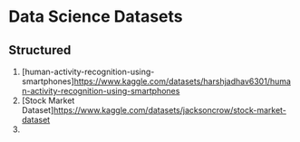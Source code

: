 # Data Science Datasets

## Structured 

1. [human-activity-recognition-using-smartphones]https://www.kaggle.com/datasets/harshjadhav6301/human-activity-recognition-using-smartphones
2. [Stock Market Dataset]https://www.kaggle.com/datasets/jacksoncrow/stock-market-dataset
3. 
